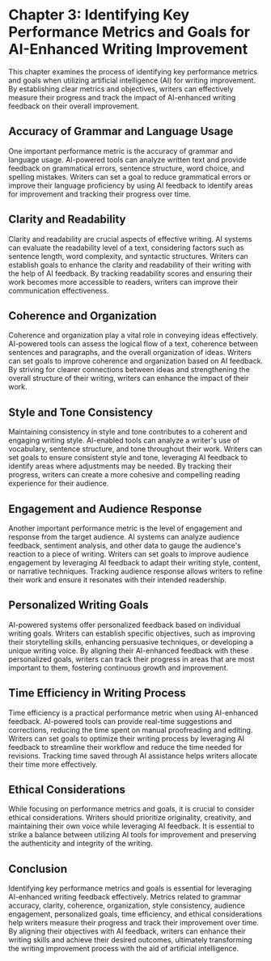 Chapter 3: Identifying Key Performance Metrics and Goals for AI-Enhanced Writing Improvement
============================================================================================

This chapter examines the process of identifying key performance metrics and goals when utilizing artificial intelligence (AI) for writing improvement. By establishing clear metrics and objectives, writers can effectively measure their progress and track the impact of AI-enhanced writing feedback on their overall improvement.

Accuracy of Grammar and Language Usage
--------------------------------------

One important performance metric is the accuracy of grammar and language usage. AI-powered tools can analyze written text and provide feedback on grammatical errors, sentence structure, word choice, and spelling mistakes. Writers can set a goal to reduce grammatical errors or improve their language proficiency by using AI feedback to identify areas for improvement and tracking their progress over time.

Clarity and Readability
-----------------------

Clarity and readability are crucial aspects of effective writing. AI systems can evaluate the readability level of a text, considering factors such as sentence length, word complexity, and syntactic structures. Writers can establish goals to enhance the clarity and readability of their writing with the help of AI feedback. By tracking readability scores and ensuring their work becomes more accessible to readers, writers can improve their communication effectiveness.

Coherence and Organization
--------------------------

Coherence and organization play a vital role in conveying ideas effectively. AI-powered tools can assess the logical flow of a text, coherence between sentences and paragraphs, and the overall organization of ideas. Writers can set goals to improve coherence and organization based on AI feedback. By striving for clearer connections between ideas and strengthening the overall structure of their writing, writers can enhance the impact of their work.

Style and Tone Consistency
--------------------------

Maintaining consistency in style and tone contributes to a coherent and engaging writing style. AI-enabled tools can analyze a writer's use of vocabulary, sentence structure, and tone throughout their work. Writers can set goals to ensure consistent style and tone, leveraging AI feedback to identify areas where adjustments may be needed. By tracking their progress, writers can create a more cohesive and compelling reading experience for their audience.

Engagement and Audience Response
--------------------------------

Another important performance metric is the level of engagement and response from the target audience. AI systems can analyze audience feedback, sentiment analysis, and other data to gauge the audience's reaction to a piece of writing. Writers can set goals to improve audience engagement by leveraging AI feedback to adapt their writing style, content, or narrative techniques. Tracking audience response allows writers to refine their work and ensure it resonates with their intended readership.

Personalized Writing Goals
--------------------------

AI-powered systems offer personalized feedback based on individual writing goals. Writers can establish specific objectives, such as improving their storytelling skills, enhancing persuasive techniques, or developing a unique writing voice. By aligning their AI-enhanced feedback with these personalized goals, writers can track their progress in areas that are most important to them, fostering continuous growth and improvement.

Time Efficiency in Writing Process
----------------------------------

Time efficiency is a practical performance metric when using AI-enhanced feedback. AI-powered tools can provide real-time suggestions and corrections, reducing the time spent on manual proofreading and editing. Writers can set goals to optimize their writing process by leveraging AI feedback to streamline their workflow and reduce the time needed for revisions. Tracking time saved through AI assistance helps writers allocate their time more effectively.

Ethical Considerations
----------------------

While focusing on performance metrics and goals, it is crucial to consider ethical considerations. Writers should prioritize originality, creativity, and maintaining their own voice while leveraging AI feedback. It is essential to strike a balance between utilizing AI tools for improvement and preserving the authenticity and integrity of the writing.

Conclusion
----------

Identifying key performance metrics and goals is essential for leveraging AI-enhanced writing feedback effectively. Metrics related to grammar accuracy, clarity, coherence, organization, style consistency, audience engagement, personalized goals, time efficiency, and ethical considerations help writers measure their progress and track their improvement over time. By aligning their objectives with AI feedback, writers can enhance their writing skills and achieve their desired outcomes, ultimately transforming the writing improvement process with the aid of artificial intelligence.
